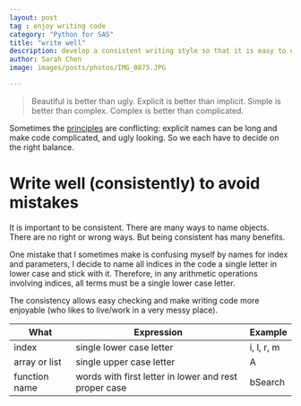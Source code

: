 ```yaml
---
layout: post
tag : enjoy writing code
category: "Python for SAS"
title: "write well"
description: develop a consistent writing style so that it is easy to understand and less error prone in Python
author: Sarah Chen
image: images/posts/photos/IMG_0875.JPG

---
```


> Beautiful is better than ugly.
> Explicit is better than implicit.
> Simple is better than complex.
> Complex is better than complicated.

Sometimes the [principles](https://docs.python-guide.org/writing/style/) are conflicting: explicit names can be long and make code complicated, and ugly looking.  So we each have to decide on the right balance. 

# Write well (consistently) to avoid mistakes

It is important to be consistent.  There are many ways to name objects.  There are no right or wrong ways.  But being consistent has many benefits. 

One mistake that I sometimes make is confusing myself by names for index and parameters, I decide to name all indices in the code a single letter in lower case and stick with it.  Therefore, in any arithmetic operations involving indices, all terms must be a single lower case letter.

The consistency allows easy checking and make writing code more enjoyable (who likes to live/work in a very messy place). 

What | Expression| Example
---------|----------|---------
 index | single lower case letter |  i, l, r, m
 array or list | single upper case letter  | A
 function name | words with first letter in lower and rest proper case | bSearch


